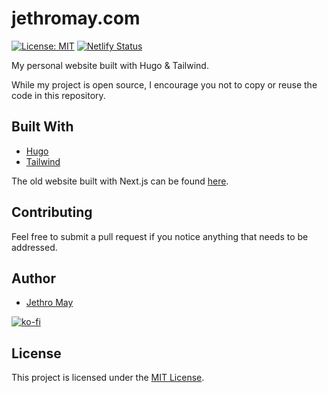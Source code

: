 # jethromay.com

[![License: MIT](https://img.shields.io/badge/License-MIT-green.svg)](https://opensource.org/licenses/MIT) [![Netlify Status](https://api.netlify.com/api/v1/badges/767fd780-1a8a-4545-ab27-4f611acadd7b/deploy-status)](https://app.netlify.com/sites/naughty-visvesvaraya-5e60f3/deploys)

My personal website built with Hugo & Tailwind. 

While my project is open source, I encourage you not to copy or reuse the code in this repository. 

## Built With

* [Hugo](https://gohugo.io/) 
* [Tailwind](https://tailwindcss.com/)

The old website built with Next.js can be found [here](https://github.com/jethromay/jethromay.com-old).

## Contributing

Feel free to submit a pull request if you notice anything that needs to be addressed.

## Author

* [Jethro May](https://jethromay.com)

[![ko-fi](https://www.ko-fi.com/img/githubbutton_sm.svg)](https://ko-fi.com/K3K0Z32Y)

## License

This project is licensed under the [MIT License](LICENSE).

